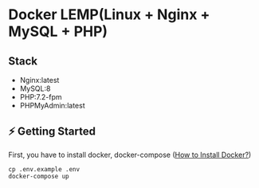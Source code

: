 # Docker LEMP(Linux + Nginx + MySQL + PHP)

## Stack
- Nginx:latest
- MySQL:8
- PHP:7.2-fpm
- PHPMyAdmin:latest

## ⚡️ Getting Started
First, you have to install docker, docker-compose ([How to Install Docker?](https://docs.docker.com/install/))

```
cp .env.example .env
docker-compose up
```